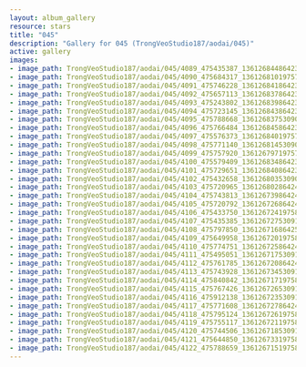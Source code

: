 ```yaml
---
layout: album_gallery
resource: stars
title: "045"
description: "Gallery for 045 (TrongVeoStudio187/aodai/045)"
active: gallery
images:
- image_path: TrongVeoStudio187/aodai/045/4089_475435387_1361268448642375_1018831603707852525_n.jpg
- image_path: TrongVeoStudio187/aodai/045/4090_475684317_1361268101975743_6529429736261530352_n.jpg
- image_path: TrongVeoStudio187/aodai/045/4091_475746228_1361268418642378_1659890694176122620_n.jpg
- image_path: TrongVeoStudio187/aodai/045/4092_475657113_1361268378642382_8852369470182512259_n.jpg
- image_path: TrongVeoStudio187/aodai/045/4093_475243802_1361268398642380_6999296430032677969_n.jpg
- image_path: TrongVeoStudio187/aodai/045/4094_475723145_1361268438642376_4559199330492539057_n.jpg
- image_path: TrongVeoStudio187/aodai/045/4095_475788668_1361268375309049_1723621531985420868_n.jpg
- image_path: TrongVeoStudio187/aodai/045/4096_475766484_1361268458642374_5196784478059249501_n.jpg
- image_path: TrongVeoStudio187/aodai/045/4097_475576373_1361268401975713_2302764292152284593_n.jpg
- image_path: TrongVeoStudio187/aodai/045/4098_475771140_1361268145309072_5455139362834346488_n.jpg
- image_path: TrongVeoStudio187/aodai/045/4099_475757920_1361267971975756_6412309681866661011_n.jpg
- image_path: TrongVeoStudio187/aodai/045/4100_475579409_1361268348642385_1639197501290932547_n.jpg
- image_path: TrongVeoStudio187/aodai/045/4101_475729651_1361268408642379_6714238081553655883_n.jpg
- image_path: TrongVeoStudio187/aodai/045/4102_475432658_1361268035309083_5335001646934028671_n.jpg
- image_path: TrongVeoStudio187/aodai/045/4103_475720965_1361268028642417_6959095851374235660_n.jpg
- image_path: TrongVeoStudio187/aodai/045/4104_475743813_1361267398642480_2233557288695434699_n.jpg
- image_path: TrongVeoStudio187/aodai/045/4105_475720792_1361267268642493_3776189081273436829_n.jpg
- image_path: TrongVeoStudio187/aodai/045/4106_475433750_1361267241975829_5808405886206447503_n.jpg
- image_path: TrongVeoStudio187/aodai/045/4107_475435385_1361267275309159_4040458536564151471_n.jpg
- image_path: TrongVeoStudio187/aodai/045/4108_475797850_1361267168642503_683780954097257680_n.jpg
- image_path: TrongVeoStudio187/aodai/045/4109_475649958_1361267201975833_6497261814401115498_n.jpg
- image_path: TrongVeoStudio187/aodai/045/4110_475774751_1361267258642494_1373824170706638818_n.jpg
- image_path: TrongVeoStudio187/aodai/045/4111_475495051_1361267175309169_1654886573371384678_n.jpg
- image_path: TrongVeoStudio187/aodai/045/4112_475761785_1361267208642499_1885617823719254591_n.jpg
- image_path: TrongVeoStudio187/aodai/045/4113_475743928_1361267345309152_19655207515733337_n.jpg
- image_path: TrongVeoStudio187/aodai/045/4114_475840842_1361267171975836_7231682218724231151_n.jpg
- image_path: TrongVeoStudio187/aodai/045/4115_475767426_1361267265309160_5146866121560131832_n.jpg
- image_path: TrongVeoStudio187/aodai/045/4116_475912138_1361267235309163_687097536109543330_n.jpg
- image_path: TrongVeoStudio187/aodai/045/4117_475771608_1361267278642492_4709285319443150507_n.jpg
- image_path: TrongVeoStudio187/aodai/045/4118_475795124_1361267261975827_7486823293136556012_n.jpg
- image_path: TrongVeoStudio187/aodai/045/4119_475755117_1361267211975832_5517623158581329727_n.jpg
- image_path: TrongVeoStudio187/aodai/045/4120_475744506_1361267185309168_1455622148590674231_n.jpg
- image_path: TrongVeoStudio187/aodai/045/4121_475644850_1361267331975820_4137316420026782814_n.jpg
- image_path: TrongVeoStudio187/aodai/045/4122_475788659_1361267151975838_2936532510853462782_n.jpg
---
```

